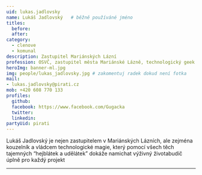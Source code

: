 ```yaml
---
uid: lukas.jadlovsky
name: Lukáš Jadlovský 	# běžně používáné jméno
titles:
  before:
  after:
category:
  - clenove
  - komunal
description: Zastupitel Mariánských Lázní
profession: OSVČ, zastupitel města Mariánské Lázně, technologický geek
heroImg: banner-ml.jpg
img: people/lukas_jadlovsky.jpg # zakomentuj radek dokud není fotka
mail:
- lukas.jadlovsky@pirati.cz
mob: +420 608 770 133
profiles:
  github:
  facebook: https://www.facebook.com/Gugacka
  twitter:
  linkedin:
partyUid: pirati
---
```


Lukáš Jadlovský je nejen zastupitelem v Mariánských Lázních, ale zejména kouzelník a vládcem technologické magie, který pomocí všech těch tajemných “hejblátek a udělátek” dokáže namichat výživný životabudič úplně pro každý projekt

---


